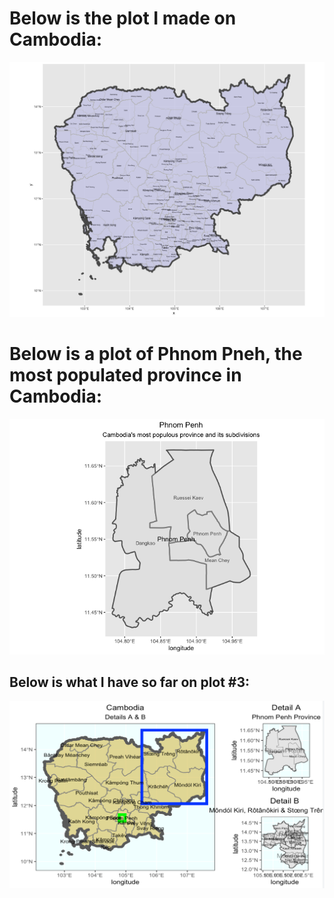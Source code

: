 # Below is the plot I made on Cambodia:

![](https://raw.githubusercontent.com/dloumeau/data100repository/main/cambodia.png)

# Below is a plot of Phnom Pneh, the most populated province in Cambodia:

![](https://raw.githubusercontent.com/dloumeau/data100repository/main/Phnom_Penh.png)

## Below is what I have so far on plot #3:
![](https://raw.githubusercontent.com/dloumeau/data100repository/main/Plot_%233%206.35.27%20PM.png)
